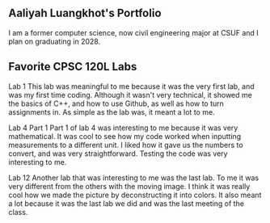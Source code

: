 
## Aaliyah Luangkhot's Portfolio

I am a former computer science, now civil engineering major at CSUF and I plan on graduating in 2028.

## Favorite CPSC 120L Labs

Lab 1
This lab was meaningful to me because it was the very first lab, and was my first time coding. Although it wasn't very technical, it showed me the basics of C++, and how to use Github, as well as how to turn assignments in. As simple as the lab was, it meant a lot to me.

Lab 4 Part 1
Part 1 of lab 4 was interesting to me because it was very mathematical. It was cool to see how my code worked when inputting measurements to a different unit. I liked how it gave us the numbers to convert, and was very straightforward. Testing the code was very interesting to me. 

Lab 12
Another lab that was interesting to me was the last lab. To me it was very different from the others with the moving image. I think it was really cool how we made the picture by deconstructing it into colors. It also meant a lot because it was the last lab we did and was the last meeting of the class. 
